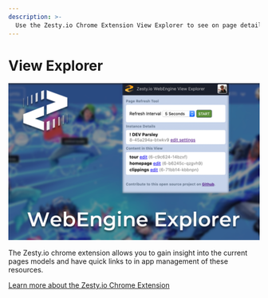 ```yaml
---
description: >-
  Use the Zesty.io Chrome Extension View Explorer to see on page details for the currently viewed model
---
```


# View Explorer

![Zesty.io Chrome Extension](https://raw.githubusercontent.com/zesty-io/chrome-ext/master/chrome-store-main.png)

The Zesty.io chrome extension allows you to gain insight into the current pages models and have quick links to in app management of these resources. 

[Learn more about the Zesty.io Chrome Extension](https://github.com/zesty-io/chrome-ext)